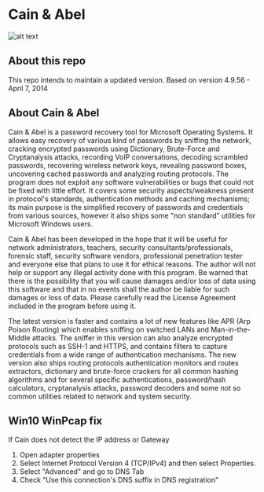 Cain & Abel
====

![alt text](https://raw.githubusercontent.com/xchwarze/Cain/master/logocain.png "Cain & Abel")


About this repo
-----------
This repo intends to maintain a updated version.
Based on version 4.9.56 - April 7, 2014

About Cain & Abel
-----------
Cain & Abel is a password recovery tool for Microsoft Operating Systems. It allows easy recovery of various kind of passwords by sniffing the network, cracking encrypted passwords using Dictionary, Brute-Force and Cryptanalysis attacks, recording VoIP conversations, decoding scrambled passwords, recovering wireless network keys, revealing password boxes, uncovering cached passwords and analyzing routing protocols. The program does not exploit any software vulnerabilities or bugs that could not be fixed with little effort. It covers some security aspects/weakness present in protocol's standards, authentication methods and caching mechanisms; its main purpose is the simplified recovery of passwords and credentials from various sources, however it also ships some "non standard" utilities for Microsoft Windows users.

Cain & Abel has been developed in the hope that it will be useful for network administrators, teachers, security consultants/professionals, forensic staff, security software vendors, professional penetration tester and everyone else that plans to use it for ethical reasons. The author will not help or support any illegal activity done with this program. Be warned that there is the possibility that you will cause damages and/or loss of data using this software and that in no events shall the author be liable for such damages or loss of data. Please carefully read the License Agreement included in the program before using it.

The latest version is faster and contains a lot of new features like APR (Arp Poison Routing) which enables sniffing on switched LANs and Man-in-the-Middle attacks. The sniffer in this version can also analyze encrypted protocols such as SSH-1 and HTTPS, and contains filters to capture credentials from a wide range of authentication mechanisms. The new version also ships routing protocols authentication monitors and routes extractors, dictionary and brute-force crackers for all common hashing algorithms and for several specific authentications, password/hash calculators, cryptanalysis attacks, password decoders and  some not so common utilities related to network and system security.

Win10 WinPcap fix
-----------
If Cain does not detect the IP address or Gateway

1. Open adapter properties
2. Select Internet Protocol Version 4 (TCP/IPv4) and then select Properties.
3. Select "Advanced" and go to DNS Tab
4. Check "Use this connection's DNS suffix in DNS registration"
